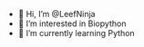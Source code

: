 - 👋 Hi, I’m @LeefNinja
- 👀 I’m interested in Biopython
- 🌱 I’m currently learning Python

<!---
LeefNinja/LeefNinja is a ✨ special ✨ repository because its `README.md` (this file) appears on your GitHub profile.
You can click the Preview link to take a look at your changes.
--->
